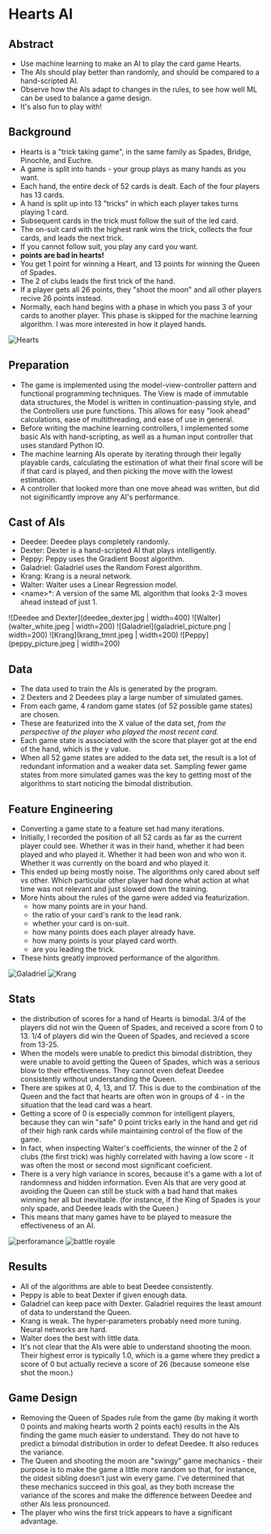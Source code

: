 # Hearts AI


## Abstract
- Use machine learning to make an AI to play the card game Hearts.
- The AIs should play better than randomly, and should be compared to a hand-scripted AI.
- Observe how the AIs adapt to changes in the rules, to see how well ML can be used to balance a game design.
- It's also fun to play with! 


## Background
- Hearts is a "trick taking game", in the same family as Spades, Bridge, Pinochle, and Euchre. 
- A game is split into hands - your group plays as many hands as you want.
- Each hand, the entire deck of 52 cards is dealt. Each of the four players has 13 cards.
- A hand is split up into 13 "tricks" in which each player takes turns playing 1 card.
- Subsequent cards in the trick must follow the suit of the led card.
- The on-suit card with the highest rank wins the trick, collects the four cards, and leads the next trick.
- If you cannot follow suit, you play any card you want.
- **points are bad in hearts!**
- You get 1 point for winning a Heart, and 13 points for winning the Queen of Spades.
- The 2 of clubs leads the first trick of the hand.
- If a player gets all 26 points, they "shoot the moon" and all other players recive 26 points instead.
- Normally, each hand begins with a phase in which you pass 3 of your cards to another player. This phase is skipped for the machine learning algorithm. I was more interested in how it played hands.

![Hearts](hearts.png)

## Preparation
- The game is implemented using the model-view-controller pattern and functional programming techniques. The View is made of immutable data structures, the Model is written in continuation-passing style, and the Controllers use pure functions. This allows for easy "look ahead" calculations, ease of multithreading, and ease of use in general.  
- Before writing the machine learning controllers, I implemented some basic AIs with hand-scripting, as well as a human input controller that uses standard Python IO.
- The machine learning AIs operate by iterating through their legally playable cards, calculating the estimation of what their final score will be if that card is played, and then picking the move with the lowest estimation.
- A controller that looked more than one move ahead was written, but did not siginificantly improve any AI's performance. 

## Cast of AIs
- Deedee: Deedee plays completely randomly. 
- Dexter: Dexter is a hand-scripted AI that plays intelligently. 
- Peppy: Peppy uses the Gradient Boost algorithm.
- Galadriel: Galadriel uses the Random Forest algorithm.
- Krang: Krang is a neural network. 
- Walter: Walter uses a Linear Regression model. 
- \<name\>\*: A version of the same ML algorithm that looks 2-3 moves ahead instead of just 1.
 
![Deedee and Dexter](deedee_dexter.jpg | width=400) ![Walter](walter_white.jpeg | width=200)
![Galadriel](galadriel_picture.png | width=200) ![Krang](krang_tmnt.jpeg | width=200) ![Peppy](peppy_picture.jpeg | width=200)


## Data
- The data used to train the AIs is generated by the program. 
- 2 Dexters and 2 Deedees play a large number of simulated games.
- From each game, 4 random game states (of 52 possible game states) are chosen.
- These are featurized into the X value of the data set, *from the perspective of the player who played the most recent card.*
- Each game state is associated with the score that player got at the end of the hand, which is the y value.
- When all 52 game states are added to the data set, the result is a lot of redundant information and a weaker data set. Sampling fewer game states from more simulated games was the key to getting most of the algorithms to start noticing the bimodal distribution.

## Feature Engineering
- Converting a game state to a feature set had many iterations.
- Initially, I recorded the position of all 52 cards as far as the current player could see. Whether it was in their hand, whether it had been played and who played it. Whether it had been won and who won it. Whether it was currently on the board and who played it.
- This ended up being mostly noise. The algorithms only cared about self vs other. Which particular other player had done what action at what time was not relevant and just slowed down the training.
- More hints about the rules of the game were added via featurization.
    - how many points are in your hand.
    - the ratio of your card's rank to the lead rank.
    - whether your card is on-suit.
    - how many points does each player already have.
    - how many points is your played card worth.
    - are you leading the trick.
- These hints greatly improved performance of the algorithm. 

![Galadriel](Galadriel.png)
![Krang](Krang.png)

## Stats
- the distribution of scores for a hand of Hearts is bimodal. 3/4 of the players did not win the Queen of Spades, and received a score from 0 to 13. 1/4 of players did win the Queen of Spades, and recieved a score from 13-25. 
- When the models were unable to predict this bimodal distribtion, they were unable to avoid getting the Queen of Spades, which was a serious blow to their effectiveness. They cannot even defeat Deedee consistently without understanding the Queen.
- There are spikes at 0, 4, 13, and 17. This is due to the combination of the Queen and the fact that hearts are often won in groups of 4 - in the situation that the lead card was a heart.
- Getting a score of 0 is especially common for intelligent players, because they can win "safe" 0 point tricks early in the hand and get rid of their high rank cards while maintaining control of the flow of the game. 
- In fact, when inspecting Walter's coefficients, the winner of the 2 of clubs (the first trick) was highly correlated with having a low score - it was often the most or second most significant coeficient.
- There is a very high variance in scores, because it's a game with a lot of randomness and hidden information. Even AIs that are very good at avoiding the Queen can still be stuck with a bad hand that makes winning her all but inevitable. (for instance, if the King of Spades is your only spade, and Deedee leads with the Queen.)
- This means that many games have to be played to measure the effectiveness of an AI.

![perforamance](best_graph.png)
![battle royale](big_test.png)

## Results
- All of the algorithms are able to beat Deedee consistently.
- Peppy is able to beat Dexter if given enough data.
- Galadriel can keep pace with Dexter. Galadriel requires the least amount of data to understand the Queen.
- Krang is weak. The hyper-parameters probably need more tuning. Neural networks are hard.
- Walter does the best with little data. 
- It's not clear that the AIs were able to understand shooting the moon. Their highest error is typically 1.0, which is a game where they predict a score of 0 but actually recieve a score of 26 (because someone else shot the moon.)


## Game Design
- Removing the Queen of Spades rule from the game (by making it worth 0 points and making hearts worth 2 points each) results in the AIs finding the game much easier to understand. They do not have to predict a bimodal distribution in order to defeat Deedee. It also reduces the variance.
- The Queen and shooting the moon are "swingy" game mechanics - their purpose is to make the game a little more random so that, for instance, the oldest sibling doesn't just win every game. I've determined that these mechanics succeed in this goal, as they both increase the variance of the scores and make the difference between Deedee and other AIs less pronounced.
- The player who wins the first trick appears to have a significant advantage.


